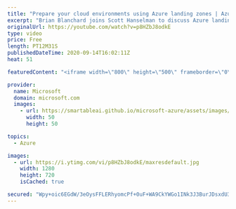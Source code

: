 ```yaml
---
title: "Prepare your cloud environments using Azure landing zones | Azure Friday"
excerpt: "Brian Blanchard joins Scott Hanselman to discuss Azure landing zones and how you can prepare your destination Azure environment—not only to receive migrating applications, but also to balance agility, governance, and security considerations.  0:00 - Overview 0:38 - What is an Azure landing zone? 5:05"
originalUrl: https://youtube.com/watch?v=p8HZbJ8odkE
type: video
price: Free
length: PT12M31S
publishedDateTime: 2020-09-14T16:02:11Z
heat: 51

featuredContent: "<iframe width=\"800\" height=\"500\" frameborder=\"0\" src=\"https://www.youtube.com/embed/p8HZbJ8odkE\" allow=\"accelerometer; autoplay; encrypted-media; gyroscope; picture-in-picture\" allowfullscreen></iframe>"

provider:
  name: Microsoft
  domain: microsoft.com
  images:
    - url: https://smartableai.github.io/microsoft-azure/assets/images/organizations/microsoft.com-50x50.jpg
      width: 50
      height: 50

topics:
  - Azure

images:
  - url: https://i.ytimg.com/vi/p8HZbJ8odkE/maxresdefault.jpg
    width: 1280
    height: 720
    isCached: true

secured: "Wpy+oic6EGdW/3eOysFFLERhyomcPf+0uF+WA9CkYWGo1INk3J3BurJDsxdU3/9MhgUEIwUypfF+jdErKhkNTLwIlqOfGMvdVwsR5zBZCK86tePhgc6XVqYAqGnn9bF6estLFBJYmf9Zji5ZJDVt9IOKrlY0sMkZMiiaq+PA+YfKVHWon6Rfp8nYBed7dB7OP1ZYibmPk5vYY8Htz8RukMxdOSQf0t1t8JUBqx9CTv5A0P4Skn8pzigbD5Cz1FMKgRywPI7N1tXNsuqIN439i6LjlEvn3PjQB48eRYIkLQfEE1V41jFTkoJYPQrJN5Rqrr95WaH3wzlOuCF6axypzz46+2mAiC+vooT+6vOmahSzro5CsheYyC+/ypEW5WNTMk3FWN9h9R6KpoE4xWj1ULCWgiZvHhkxVUN541MuCCc=;yXYblfZFJCCXmteifCAjKg=="
---
```


